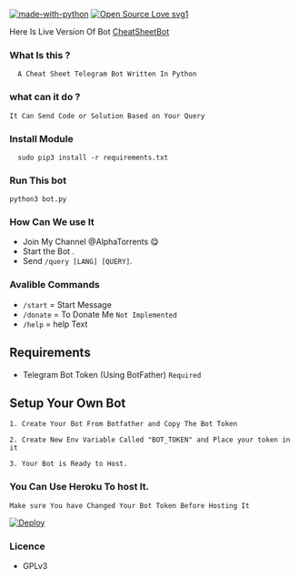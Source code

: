 [![made-with-python](https://img.shields.io/badge/Made%20with-Python-1f425f.svg)](https://www.python.org/) [![Open Source Love svg1](https://badges.frapsoft.com/os/v1/open-source.svg?v=103)](https://github.com/ellerbrock/open-source-badges/)

Here Is Live Version Of Bot  [CheatSheetBot](http://telegram.dog/ChtSheetbot)



### What Is this ?
 ```
   A Cheat Sheet Telegram Bot Written In Python 

 ```
 ### what can it do ?

 ```  
 It Can Send Code or Solution Based on Your Query

 ```
### Install Module 
```
  sudo pip3 install -r requirements.txt
```
### Run This bot
```
python3 bot.py
```
 ### How Can We use It 
  - Join My Channel @AlphaTorrents 😋
  - Start the Bot .
  - Send ` /query [LANG] [QUERY] `.

### Avalible Commands
  - `/start` =  Start Message
  - `/donate` = To Donate Me `Not Implemented`
  - `/help` =  help Text

## Requirements
  - Telegram Bot Token (Using BotFather)  `Required`

## Setup Your Own Bot
```
1. Create Your Bot From Botfather and Copy The Bot Token 

2. Create New Env Variable Called "BOT_TOKEN" and Place your token in it 

3. Your Bot is Ready to Host. 
```
### You Can Use Heroku To host It.

 `Make sure You have Changed Your Bot Token Before Hosting It`


[![Deploy](https://www.herokucdn.com/deploy/button.svg)](https://heroku.com/deploy?template=https://github.com/Gowtham2003/CheatSheetBot)


### Licence
  - GPLv3
